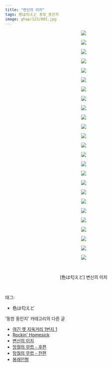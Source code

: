 ```yaml
---
title: "변신의 이치"
tags: 色は匂えど 동방_동인지
image: ghap/123/001.jpg
---
```

<div class="article">
<p style="text-align: center; clear: none; float: none;"><img src="{{ site.nasurl }}/ghap/123/001.jpg"/></p>
<p style="text-align: center; clear: none; float: none;"><img src="{{ site.nasurl }}/ghap/123/002.jpg"/></p>
<p style="text-align: center; clear: none; float: none;"><img src="{{ site.nasurl }}/ghap/123/003.jpg"/></p>
<p style="text-align: center; clear: none; float: none;"><img src="{{ site.nasurl }}/ghap/123/004.jpg"/></p>
<p style="text-align: center; clear: none; float: none;"><img src="{{ site.nasurl }}/ghap/123/005.jpg"/></p>
<p style="text-align: center; clear: none; float: none;"><img src="{{ site.nasurl }}/ghap/123/006.jpg"/></p>
<p style="text-align: center; clear: none; float: none;"><img src="{{ site.nasurl }}/ghap/123/007.jpg"/></p>
<p style="text-align: center; clear: none; float: none;"><img src="{{ site.nasurl }}/ghap/123/008.jpg"/></p>
<p style="text-align: center; clear: none; float: none;"><img src="{{ site.nasurl }}/ghap/123/009.jpg"/></p>
<p style="text-align: center; clear: none; float: none;"><img src="{{ site.nasurl }}/ghap/123/010.jpg"/></p>
<p style="text-align: center; clear: none; float: none;"><img src="{{ site.nasurl }}/ghap/123/011.jpg"/></p>
<p style="text-align: center; clear: none; float: none;"><img src="{{ site.nasurl }}/ghap/123/012.jpg"/></p>
<p style="text-align: center; clear: none; float: none;"><img src="{{ site.nasurl }}/ghap/123/013.jpg"/></p>
<p style="text-align: center; clear: none; float: none;"><img src="{{ site.nasurl }}/ghap/123/014.jpg"/></p>
<p style="text-align: center; clear: none; float: none;"><img src="{{ site.nasurl }}/ghap/123/015.jpg"/></p>
<p style="text-align: center; clear: none; float: none;"><img src="{{ site.nasurl }}/ghap/123/016.jpg"/></p>
<p style="text-align: center; clear: none; float: none;"><img src="{{ site.nasurl }}/ghap/123/017.jpg"/></p>
<p style="text-align: center; clear: none; float: none;"><img src="{{ site.nasurl }}/ghap/123/018.jpg"/></p>
<p style="text-align: center; clear: none; float: none;"><img src="{{ site.nasurl }}/ghap/123/019.jpg"/></p>
<p style="text-align: center; clear: none; float: none;"><img src="{{ site.nasurl }}/ghap/123/020.jpg"/></p>
<p style="text-align: center; clear: none; float: none;"><img src="{{ site.nasurl }}/ghap/123/021.jpg"/></p>
<p style="text-align: center; clear: none; float: none;"><img src="{{ site.nasurl }}/ghap/123/022.jpg"/></p>
<p style="text-align: center; clear: none; float: none;"><img src="{{ site.nasurl }}/ghap/123/023.jpg"/></p>
<p style="text-align: center; clear: none; float: none;"><img src="{{ site.nasurl }}/ghap/123/024.jpg"/></p>
<p style="text-align: center; clear: none; float: none;"><img src="{{ site.nasurl }}/ghap/123/025.jpg"/></p>
<p style="text-align: center; clear: none; float: none;"><br/></p>
<p style="text-align: center; clear: none; float: none;">[色は匂えど] 변신의 이치</p>
<p><br/></p>
</div><div class="tagTrail">
<p>태그: </p>
<ul>
<li>色は匂えど</li>
</ul>
</div><div class="another">
<p>'동방 동인지' 카테고리의 다른 글</p>
<ul>
<li><a href="/2016-06-18-ghap_125">여긴 옛 지옥거리 1번지 1</a></li>
<li><a href="/2016-06-18-ghap_124">Rockin' Homesick</a></li>
<li><a href="/2016-06-18-ghap_123">변신의 이치</a></li>
<li><a href="/2016-06-18-ghap_122">망월의 무렵 - 후편</a></li>
<li><a href="/2016-06-18-ghap_120">망월의 무렵 - 전편</a></li>
<li><a href="/2016-06-18-ghap_119">봉래인형</a></li>
</ul>
</div><div class="cb_module cb_fluid">
<div class="cb_wrt cb_profile">
</div><!-- commentList close -->
</div>